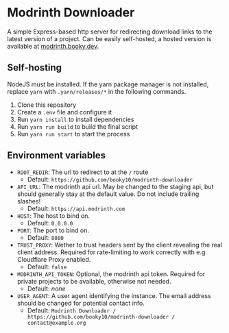# Modrinth Downloader

A simple Express-based http server for redirecting download links to the latest version of a project.
Can be easily self-hosted, a hosted version is available at [modrinth.booky.dev](https://modrinth.booky.dev/).

## Self-hosting

NodeJS must be installed. If the yarn package manager is not installed, replace `yarn` with `.yarn/releases/*` in the following commands.

1. Clone this repository
2. Create a `.env` file and configure it
3. Run `yarn install` to install dependencies
4. Run `yarn run build` to build the final script
5. Run `yarn run start` to start the process

## Environment variables

- `ROOT_REDIR`: The url to redirect to at the `/` route
  - Default: `https://github.com/booky10/modrinth-downloader`
- `API_URL`: The modrinth api url. May be changed to the staging api, but should generally stay at the default value. Do not include trailing slashes!
  - Default: `https://api.modrinth.com`
- `HOST`: The host to bind on.
  - Default: `0.0.0.0`
- `PORT`: The port to bind on.
  - Default: `8080`
- `TRUST_PROXY`: Wether to trust headers sent by the client revealing the real client address. Required for rate-limiting to work correctly with e.g. Cloudflare Proxy enabled.
  - Default: `false`
- `MODRINTH_API_TOKEN`: Optional, the modrinth api token. Required for private projects to be available, otherwise not needed.
  - Default: _none_
- `USER_AGENT`: A user agent identifying the instance. The email address should be changed for potential contact info.
  - Default: `Modrinth Downloader / https://github.com/booky10/modrinth-downloader / contact@example.org`
